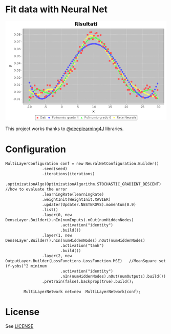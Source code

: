# Fit data with Neural Net

![Example](Fit.png)

This project works thanks to [@deeplearning4J](https://github.com/deeplearning4j/deeplearning4j) libraries.

# Configuration
```
MultiLayerConfiguration conf = new NeuralNetConfiguration.Builder()
				.seed(seed)
				.iterations(iterations)
				.optimizationAlgo(OptimizationAlgorithm.STOCHASTIC_GRADIENT_DESCENT) //how to evaluate the error
				.learningRate(learningRate)
				.weightInit(WeightInit.XAVIER)
				.updater(Updater.NESTEROVS).momentum(0.9)
				.list()
				.layer(0, new DenseLayer.Builder().nIn(numInputs).nOut(numHiddenNodes)
						.activation("identity")
						.build())
				.layer(1, new DenseLayer.Builder().nIn(numHiddenNodes).nOut(numHiddenNodes)
						.activation("tanh")
						.build())
				.layer(2, new OutputLayer.Builder(LossFunctions.LossFunction.MSE)	//MeanSquare set (Y-yobs)^2 minimum
						.activation("identity")
						.nIn(numHiddenNodes).nOut(numOutputs).build())
				.pretrain(false).backprop(true).build();

		MultiLayerNetwork net=new  MultiLayerNetwork(conf);
```

# License
See [LICENSE](LICENSE)

